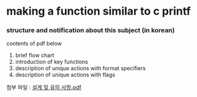 # making a function similar to c printf
 
 
### structure and notification about this subject (in korean)
 contents of pdf below
 1) brief flow chart
 2) introduction of key functions
 3) description of unique actions with format specifiers
 4) description of unique actions with flags

첨부 파일 : [설계 및 유의 사항.pdf](https://github.com/DagonLee/c_printf/files/6193901/ft_printf.1.pdf)
